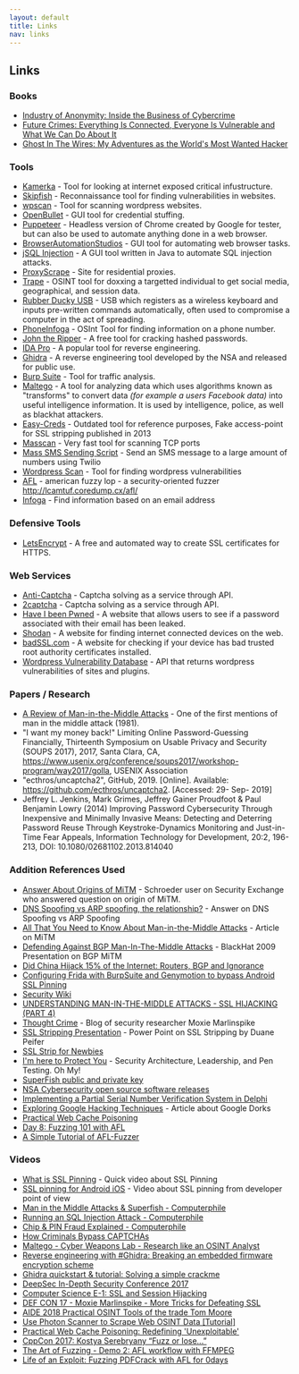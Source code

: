 ```yaml
---
layout: default
title: Links
nav: links
---
```


## Links

### Books
- [Industry of Anonymity: Inside the Business of Cybercrime](https://www.hup.harvard.edu/catalog.php?isbn=9780674979413)
- [Future Crimes: Everything Is Connected, Everyone Is Vulnerable and What We Can Do About It](http://www.futurecrimesbook.com/)
- [Ghost In The Wires: My Adventures as the World's Most Wanted Hacker](https://www.amazon.com/dp/B0047Y0F0K)

### Tools

- [Kamerka](https://github.com/woj-ciech/kamerka) - Tool for looking at internet exposed critical infustructure.
- [Skipfish](https://tools.kali.org/web-applications/skipfish) - Reconnaissance tool for finding vulnerabilities in websites.
- [wpscan](https://wpscan.org/) - Tool for scanning wordpress websites.
- [OpenBullet](https://github.com/openbullet/openbullet) - GUI tool for credential stuffing.
- [Puppeteer](https://developers.google.com/web/tools/puppeteer) - Headless version of Chrome created by Google for tester, but can also be used to automate anything done in a web browser.
- [BrowserAutomationStudios](https://bablosoft.com/shop/BrowserAutomationStudio) - GUI tool for automating web browser tasks.
- [jSQL Injection](https://github.com/ron190/jsql-injection) - A GUI tool written in Java to automate SQL injection attacks.
- [ProxyScrape](https://proxyscrape.com/) - Site for residential proxies.
- [Trape](https://github.com/jofpin/trape) - OSINT tool for doxxing a targetted individual to get social media, geographical, and session data.
- [Rubber Ducky USB](https://shop.hak5.org/products/usb-rubber-ducky-deluxe) - USB which registers as a wireless keyboard and inputs pre-written commands automatically, often used to compromise a computer in the act of spreading.
- [PhoneInfoga](https://github.com/sundowndev/PhoneInfoga) - OSInt Tool for finding information on a phone number.
- [John the Ripper](https://github.com/magnumripper/JohnTheRipper) - A free tool for cracking hashed passwords.
- [IDA Pro](https://www.hex-rays.com/products/ida/) - A popular tool for reverse engineering.
- [Ghidra](https://www.nsa.gov/resources/everyone/ghidra/) - A reverse engineering tool developed by the NSA and released for public use.
- [Burp Suite](https://portswigger.net/burp) - Tool for traffic analysis.
- [Maltego](https://maltego.com) - A tool for analyzing data which uses algorithms known as "transforms" to convert data *(for example a users Facebook data)* into useful intelligence information. It is used by intelligence, police, as well as blackhat attackers.
- [Easy-Creds](https://github.com/brav0hax/easy-creds) - Outdated tool for reference purposes, Fake access-point for SSL stripping published in 2013
- [Masscan](https://github.com/robertdavidgraham/masscan) - Very fast tool for scanning TCP ports
- [Mass SMS Sending Script](https://github.com/kirkins/Twilio-mass-SMS) - Send an SMS message to a large amount of numbers using Twilio
- [Wordpress Scan](https://github.com/wpscanteam/wpscan) - Tool for finding wordpress vulnerabilities
- [AFL](https://github.com/google/AFL) - american fuzzy lop - a security-oriented fuzzer http://lcamtuf.coredump.cx/afl/
- [Infoga](https://github.com/m4ll0k/Infoga) - Find information based on an email address

### Defensive Tools

- [LetsEncrypt](https://letsencrypt.org/) - A free and automated way to create SSL certificates for HTTPS.

### Web Services

- [Anti-Captcha](https://anti-captcha.com/) - Captcha solving as a service through API.
- [2captcha](https://2captcha.com/) - Captcha solving as a service through API.
- [Have I been Pwned](https://haveibeenpwned.com/) - A website that allows users to see if a password associated with their email has been leaked.
- [Shodan](https://www.shodan.io/) - A website for finding internet connected devices on the web.
- [badSSL.com](https://badssl.com/dashboard/) - A website for checking if your device has bad trusted root authority certificates installed.
- [Wordpress Vulnerability Database](https://wpvulndb.com/) - API that returns wordpress vulnerabilities of sites and plugins.

### Papers / Research

- [A Review of Man-in-the-Middle Attacks](http://dl.acm.org/citation.cfm?id=358797) - One of the first mentions of man in the middle attack (1981).
- "I want my money back!" Limiting Online Password-Guessing Financially, Thirteenth
Symposium on Usable Privacy and Security (SOUPS 2017), 2017, Santa Clara, CA,
https://www.usenix.org/conference/soups2017/workshop-program/way2017/golla,
USENIX Association
- "ecthros/uncaptcha2", GitHub, 2019. [Online]. Available:
https://github.com/ecthros/uncaptcha2. [Accessed: 29- Sep- 2019]
-  Jeffrey L. Jenkins, Mark Grimes, Jeffrey Gainer Proudfoot & Paul Benjamin Lowry
(2014) Improving Password Cybersecurity Through Inexpensive and Minimally
Invasive Means: Detecting and Deterring Password Reuse Through
Keystroke-Dynamics Monitoring and Just-in-Time Fear Appeals, Information
Technology for Development, 20:2, 196-213, DOI: 10.1080/02681102.2013.814040

### Addition References Used

- [Answer About Origins of MiTM](https://security.stackexchange.com/a/78844/9472) - Schroeder user on Security Exchange who answered question on origin of MiTM.
- [DNS Spoofing vs ARP spoofing, the relationship?](https://security.stackexchange.com/questions/10029/dns-spoofing-vs-arp-spoofing-the-relationship/10030#10030) - Answer on DNS Spoofing vs ARP Spoofing
- [All That You Need to Know About Man-in-the-Middle Attacks](https://www.acunetix.com/blog/articles/man-in-the-middle-attacks/) - Article on MiTM
- [Defending Against BGP Man-In-The-Middle Attacks](https://web.archive.org/web/20110704032052/http://www.renesys.com/tech/presentations/pdf/blackhat-09.pdf) - BlackHat 2009 Presentation on BGP MiTM
- [Did China Hijack 15% of the Internet: Routers, BGP and Ignorance](https://web.archive.org/web/20130401022203/http://www.omninerd.com/articles/Did_China_Hijack_15_of_the_Internet_Routers_BGP_and_Ignorance)
- [Configuring Frida with BurpSuite and Genymotion to bypass Android SSL Pinning](https://spenkk.github.io/bugbounty/Configuring-Frida-with-Burp-and-GenyMotion-to-bypass-SSL-Pinning/)
- [Security Wiki](https://doubleoctopus.com/security-wiki/)
- [UNDERSTANDING MAN-IN-THE-MIDDLE ATTACKS - SSL HIJACKING (PART 4)](https://cert.ir/news/entry/12059?language_id=1)
- [Thought Crime](http://thoughtcrime.org/) - Blog of security researcher Moxie Marlinspike
- [SSL Stripping Presentation](https://www.owasp.org/images/7/7a/SSL_Spoofing.pdf) - Power Point on SSL Stripping by Duane Peifer
- [SSL Strip for Newbies](https://avicoder.me/2016/02/22/SSLstrip-for-newbies/)
- [I'm here to Protect You](https://secjohn.blogspot.com/) - Security Architecture, Leadership, and Pen Testing. Oh My!
- [SuperFish public and private key](https://gist.github.com/mathiasbynens/7a13a467b22c42505490)
- [NSA Cybersecurity open source software releases](https://nsacyber.github.io/opensource.html)
- [Implementing a Partial Serial Number Verification System in Delphi](https://www.brandonstaggs.com/2007/07/26/implementing-a-partial-serial-number-verification-system-in-delphi/)
- [Exploring Google Hacking Techniques](https://securitytrails.com/blog/google-hacking-techniques) - Article about Google Dorks
- [Practical Web Cache Poisoning](https://portswigger.net/research/practical-web-cache-poisoning)
- [Day 8: Fuzzing 101 with AFL](https://medium.com/@int0x33/day-8-fuzzing-101-with-afl-678828cd7fa7)
- [A Simple Tutorial of AFL-Fuzzer](http://spencerwuwu-blog.logdown.com/posts/1366733-a-simple-guide-of-afl-fuzzer)

### Videos
- [What is SSL Pinning](https://www.youtube.com/watch?v=is8lHjEkk7U) - Quick video about SSL Pinning
- [SSL pinning for Android iOS](https://www.youtube.com/watch?v=O7aTw81R6OI) - Video about SSL pinning from developer point of view
- [Man in the Middle Attacks & Superfish - Computerphile](https://www.youtube.com/watch?v=-enHfpHMBo4)
- [Running an SQL Injection Attack - Computerphile](https://www.youtube.com/watch?v=ciNHn38EyRc)
- [Chip & PIN Fraud Explained - Computerphile](https://www.youtube.com/watch?v=Ks0SOn8hjG8)
- [How Criminals Bypass CAPTCHAs](https://www.youtube.com/watch?v=xdqFGlSeR-Y)
- [Maltego - Cyber Weapons Lab - Research like an OSINT Analyst](https://www.youtube.com/watch?v=46st98FUf8s)
- [Reverse engineering with #Ghidra: Breaking an embedded firmware encryption scheme](https://www.youtube.com/watch?v=4urMITJKQQs)
- [Ghidra quickstart & tutorial: Solving a simple crackme](https://www.youtube.com/watch?v=fTGTnrgjuGA)
- [DeepSec In-Depth Security Conference 2017](https://vimeo.com/ondemand/130877/)
- [Computer Science E-1: SSL and Session Hijacking](https://www.youtube.com/watch?v=zsR1YVNmPPc)
- [DEF CON 17 - Moxie Marlinspike - More Tricks for Defeating SSL](https://www.youtube.com/watch?v=5dhSN9aEljg)
- [AIDE 2018 Practical OSINT Tools of the trade Tom Moore](https://www.youtube.com/watch?v=nvdsQlT9_xY)
- [Use Photon Scanner to Scrape Web OSINT Data [Tutorial]](https://www.youtube.com/watch?v=pJDJwD8GCIg)
- [Practical Web Cache Poisoning: Redefining 'Unexploitable'](https://www.youtube.com/watch?v=j2RrmNxJZ5c)
- [CppCon 2017: Kostya Serebryany “Fuzz or lose...”](https://www.youtube.com/watch?v=k-Cv8Q3zWNQ)
- [The Art of Fuzzing - Demo 2: AFL workflow with FFMPEG](https://www.youtube.com/watch?v=0dqL6vfPCek)
- [Life of an Exploit: Fuzzing PDFCrack with AFL for 0days](https://www.youtube.com/watch?v=8VLNPIIgKbQ)
